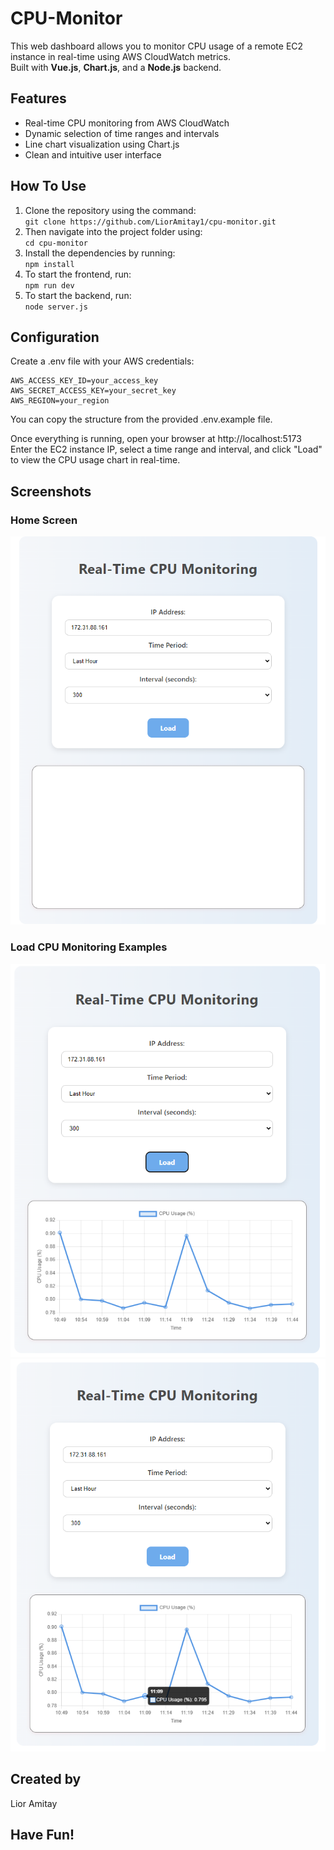 # CPU-Monitor
This web dashboard allows you to monitor CPU usage of a remote EC2 instance in real-time using AWS CloudWatch metrics.  
Built with **Vue.js**, **Chart.js**, and a **Node.js** backend.

## Features
- Real-time CPU monitoring from AWS CloudWatch
- Dynamic selection of time ranges and intervals
- Line chart visualization using Chart.js
- Clean and intuitive user interface

## How To Use
1. Clone the repository using the command:  
```git clone https://github.com/LiorAmitay1/cpu-monitor.git```
2. Then navigate into the project folder using:  
```cd cpu-monitor```
3. Install the dependencies by running:  
```npm install```
4. To start the frontend, run:  
```npm run dev```
5. To start the backend, run:  
```node server.js```

## Configuration
Create a .env file with your AWS credentials:
```.env
AWS_ACCESS_KEY_ID=your_access_key
AWS_SECRET_ACCESS_KEY=your_secret_key
AWS_REGION=your_region
```
You can copy the structure from the provided .env.example file.


Once everything is running, open your browser at http://localhost:5173  
Enter the EC2 instance IP, select a time range and interval, and click "Load" to view the CPU usage chart in real-time.

## Screenshots
### Home Screen
![Home Screen](./HomeScreen.png)

### Load CPU Monitoring Examples
![Load CPU Monitoring](./LoadCPUMonitoring.png)
![Advanced Load Monitoring](./advanced_Load_monitoring.png)

## Created by
 Lior Amitay

## Have Fun!
